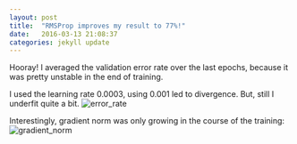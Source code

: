 ```yaml
---
layout: post
title:  "RMSProp improves my result to 77%!"
date:   2016-03-13 21:08:37
categories: jekyll update
---
```


Hooray! I averaged the validation error rate over the
last epochs, because it was pretty unstable in the end of training.

I used the learning rate 0.0003, using 0.001 led to divergence.
But, still I underfit quite a bit.
![error_rate]({{site.baseurl}}/downloads/rmsprop_error_rate.png)

Interestingly, gradient norm was only growing in the course of the training:
![gradient_norm]({{site.baseurl}}/downloads/rmsprop_gradient_norm.png)
